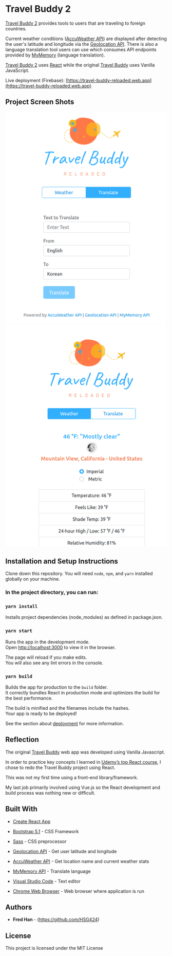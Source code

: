# Travel Buddy 2

[Travel Buddy 2](https://travel-buddy-reloaded.web.app) provides tools to users that are traveling to foreign countries.

Current weather conditions ([AccuWeather API](https://developer.accuweather.com/apis)) are displayed after detecting the user's latitude and longitude via the [Geolocation API](https://developer.mozilla.org/en-US/docs/Web/API/Geolocation_API). There is also a language translation tool users can use which consumes API endpoints provided by [MyMemory](https://mymemory.translated.net/doc/spec.php) (language translation).

[Travel Buddy 2](https://travel-buddy-reloaded.web.app) uses [React](https://reactjs.org/) while the original [Travel Buddy](https://github.com/HSG424/travel-buddy) uses Vanilla JavaScript.

Live deployment (Firebase): [https://travel-buddy-reloaded.web.app](https://travel-buddy-reloaded.web.app)

## Project Screen Shots

![Weather functionality screenshot](/public/ss1.png?raw=true "Weather functionality screenshot")
![Translate functionality screenshot](/public/ss2.png?raw=true "Translate functionality screenshot")

## Installation and Setup Instructions

Clone down this repository. You will need `node`, `npm`, and `yarn` installed globally on your machine.

### In the project directory, you can run:

### `yarn install`

Installs project dependencies (node_modules) as defined in package.json.

### `yarn start`

Runs the app in the development mode.\
Open [http://localhost:3000](http://localhost:3000) to view it in the browser.

The page will reload if you make edits.\
You will also see any lint errors in the console.

### `yarn build`

Builds the app for production to the `build` folder.\
It correctly bundles React in production mode and optimizes the build for the best performance.

The build is minified and the filenames include the hashes.\
Your app is ready to be deployed!

See the section about [deployment](https://facebook.github.io/create-react-app/docs/deployment) for more information.

## Reflection

The original [Travel Buddy](https://github.com/HSG424/travel-buddy) web app was developed using Vanilla Javascript.

In order to practice key concepts I learned in [Udemy’s top React course](https://www.udemy.com/course/react-the-complete-guide-incl-redux/), I chose to redo the Travel Buddy project using React.

This was not my first time using a front-end library/framework.

My last job primarily involved using Vue.js so the React development and build process was nothing new or difficult.

## Built With

- [Create React App](https://create-react-app.dev/)

- [Bootstrap 5.1](https://getbootstrap.com/docs/5.1/getting-started/introduction/) - CSS Framework

- [Sass](https://sass-lang.com/) - CSS preprocessor

- [Geolocation API](https://developer.mozilla.org/en-US/docs/Web/API/Geolocation_API) - Get user latitude and longitude

- [AccuWeather API](https://developer.accuweather.com/apis) - Get location name and current weather stats

- [MyMemory API](https://mymemory.translated.net/doc/spec.php) - Translate language

- [Visual Studio Code](https://code.visualstudio.com/) - Text editor

- [Chrome Web Browser](https://www.google.com/chrome/) - Web browser where application is run

## Authors

- **Fred Han** - (https://github.com/HSG424)

## License

This project is licensed under the MIT License
